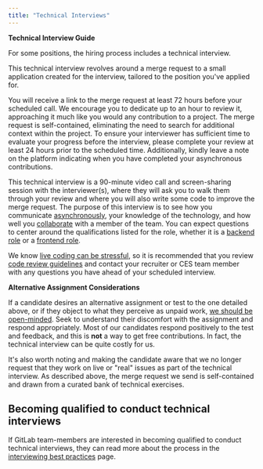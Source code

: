 ```yaml
---
title: "Technical Interviews"
---
```


**Technical Interview Guide**

For some positions, the hiring process includes a technical interview.

This technical interview revolves around a merge request to a small application created for the interview, tailored to the position you've applied for.

You will receive a link to the merge request at least 72 hours before your scheduled call. We encourage you to dedicate up to an hour to review it, approaching it much like you would any contribution to a project. The merge request is self-contained, eliminating the need to search for additional context within the project. To ensure your interviewer has sufficient time to evaluate your progress before the interview, please complete your review at least 24 hours prior to the scheduled time. Additionally, kindly leave a note on the platform indicating when you have completed your asynchronous contributions.

This technical interview is a 90-minute video call and screen-sharing session with the interviewer(s), where they will ask you to walk them through your review and where you will also write some code to improve the merge request. The purpose of this interview is to see how you communicate [asynchronously](/handbook/company/culture/all-remote/asynchronous/), your knowledge of the technology, and how well you [collaborate](/handbook/values/#collaboration) with a member of the team. You can expect questions to center around the qualifications listed for the role, whether it is a [backend role](/job-families/engineering/development/backend/) or a [frontend role](/job-families/engineering/development/frontend/#:~:text=Senior%20Frontend%20Engineer-,Frontend%20Engineers%20at%20GitLab%20work%20on%20our%20product.,engineers%20to%20solve%20common%20goals.).

We know [live coding can be stressful](https://about.gitlab.com/blog/2019/03/28/what-its-like-to-interview-at-gitlab/#stage-3-technical-interview), so it is recommended that you review [code review guidelines](https://docs.gitlab.com/ee/development/code_review.html) and contact your recruiter or CES team member with any questions you have ahead of your scheduled interview.

**Alternative Assignment Considerations**

If a candidate desires an alternative assignment or test to the one detailed above, or if they object to what they perceive as unpaid work, [we should be open-minded](https://twitter.com/sytses/status/1003789797662474240). Seek to understand their discomfort with the assignment and respond appropriately. Most of our candidates respond positively to the test and feedback, and this is **not** a way to get free contributions. In fact, the technical interview can be quite costly for us.

It's also worth noting and making the candidate aware that we no longer request that they work on live or "real" issues as part of the technical interview. As described above, the merge request we send is self-contained and drawn from a curated bank of technical exercises.

## Becoming qualified to conduct technical interviews

If GitLab team-members are interested in becoming qualified to conduct technical interviews, they can read more about the process in the [interviewing best practices](/handbook/hiring/conducting-a-gitlab-interview/) page.
